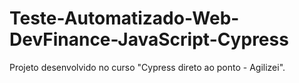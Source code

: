 # Teste-Automatizado-Web-DevFinance-JavaScript-Cypress

Projeto desenvolvido no curso "Cypress direto ao ponto - Agilizei".
